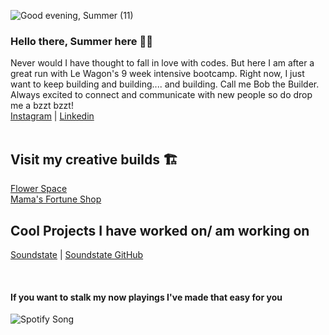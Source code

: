 ![Good evening, Summer (11)](https://user-images.githubusercontent.com/123570606/232206449-84939c3b-9531-41a6-afe2-a9b15b0bb4f5.png)



### Hello there, Summer here :lotus_position_woman:
Never would I have thought to fall in love with codes. But here I am after a great run with Le Wagon's 9 week intensive bootcamp. Right now, I just want to keep building and building.... and building. Call me Bob the Builder. Always  excited to connect and communicate with new people so do drop me a bzzt bzzt! <br>
[Instagram](https://www.instagram.com/thefatdog/) | [Linkedin](https://www.linkedin.com/in/summercjx/)
<br>
<br>


## Visit my creative builds :building_construction:	 
[Flower Space](https://flower-space.vercel.app/) <br>
[Mama's Fortune Shop](https://fortune-cookie-rosy.vercel.app/)

## Cool Projects I have worked on/ am working on
[Soundstate](https://soundstate.live/) | [Soundstate GitHub](https://github.com/weepotty/soundstate) 


<!--
**sallyhoneybee/sallyhoneybee** is a ✨ _special_ ✨ repository because its `README.md` (this file) appears on your GitHub profile.

Here are some ideas to get you started:

- 🔭 I’m currently working on ...
- 🌱 I’m currently learning ...
- 👯 I’m looking to collaborate on ...
- 🤔 I’m looking for help with ...
- 💬 Ask me about ...
- 📫 How to reach me: ...
- 😄 Pronouns: ...
- ⚡ Fun fact: ...
-->
<br>


#### If you want to stalk my now playings I've made that easy for you
![Spotify Song](https://music-stalking.vercel.app//api?theme=dark&scan=true&rainbow=true)

